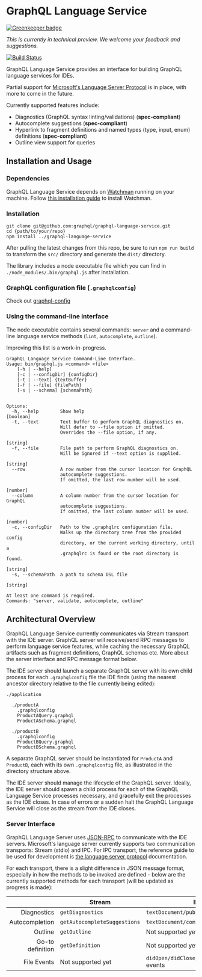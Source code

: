 # GraphQL Language Service

[![Greenkeeper badge](https://badges.greenkeeper.io/graphql/graphql-language-service.svg)](https://greenkeeper.io/)

_This is currently in technical preview. We welcome your feedback and suggestions._

[![Build Status](https://travis-ci.org/graphql/graphql-language-service.svg?branch=master)](https://travis-ci.org/graphql/graphql-language-service)

GraphQL Language Service provides an interface for building GraphQL language services for IDEs.

Partial support for [Microsoft's Language Server Protocol](https://github.com/Microsoft/language-server-protocol) is in place, with more to come in the future.

Currently supported features include:
- Diagnostics (GraphQL syntax linting/validations) (**spec-compliant**)
- Autocomplete suggestions (**spec-compliant**)
- Hyperlink to fragment definitions and named types (type, input, enum) definitions (**spec-compliant**)
- Outline view support for queries


## Installation and Usage

### Dependencies

GraphQL Language Service depends on [Watchman](https://facebook.github.io/watchman/) running on your machine. Follow [this installation guide](https://facebook.github.io/watchman/docs/install.html) to install Watchman.

### Installation

```
git clone git@github.com:graphql/graphql-language-service.git
cd {path/to/your/repo}
npm install ../graphql-language-service
```

After pulling the latest changes from this repo, be sure to run `npm run build` to transform the `src/` directory and generate the `dist/` directory.

The library includes a node executable file which you can find in `./node_modules/.bin/graphql.js` after installation.

### GraphQL configuration file (`.graphqlconfig`)

Check out [graphql-config](https://github.com/graphcool/graphql-config)

### Using the command-line interface

The node executable contains several commands: `server` and a command-line language service methods (`lint`, `autocomplete`, `outline`).

Improving this list is a work-in-progress.

```
GraphQL Language Service Command-Line Interface.
Usage: bin/graphql.js <command> <file>
    [-h | --help]
    [-c | --configDir] {configDir}
    [-t | --text] {textBuffer}
    [-f | --file] {filePath}
    [-s | --schema] {schemaPath}


Options:
  -h, --help        Show help                                          [boolean]
  -t, --text        Text buffer to perform GraphQL diagnostics on.
                    Will defer to --file option if omitted.
                    Overrides the --file option, if any.
                                                                        [string]
  -f, --file        File path to perform GraphQL diagnostics on.
                    Will be ignored if --text option is supplied.
                                                                        [string]
  --row             A row number from the cursor location for GraphQL
                    autocomplete suggestions.
                    If omitted, the last row number will be used.
                                                                        [number]
  --column          A column number from the cursor location for GraphQL
                    autocomplete suggestions.
                    If omitted, the last column number will be used.
                                                                        [number]
  -c, --configDir   Path to the .graphqlrc configuration file.
                    Walks up the directory tree from the provided config
                    directory, or the current working directory, until a
                    .graphqlrc is found or the root directory is found.
                                                                        [string]
  -s, --schemaPath  a path to schema DSL file
                                                                        [string]

At least one command is required.
Commands: "server, validate, autocomplete, outline"
```

## Architectural Overview

GraphQL Language Service currently communicates via Stream transport with the IDE server. GraphQL server will receive/send RPC messages to perform language service features, while caching the necessary GraphQL artifacts such as fragment definitions, GraphQL schemas etc. More about the server interface and RPC message format below.

The IDE server should launch a separate GraphQL server with its own child process for each `.graphqlconfig` file the IDE finds (using the nearest ancestor directory relative to the file currently being edited):
```
./application

  ./productA
    .graphqlconfig
    ProductAQuery.graphql
    ProductASchema.graphql

  ./productB
    .graphqlconfig
    ProductBQuery.graphql
    ProductBSchema.graphql
```
A separate GraphQL server should be instantiated for `ProductA` and `ProductB`, each with its own `.graphqlconfig` file, as illustrated in the directory structure above.

The IDE server should manage the lifecycle of the GraphQL server. Ideally, the IDE server should spawn a child process for each of the GraphQL Language Service processes necessary, and gracefully exit the processes as the IDE closes. In case of errors or a sudden halt the GraphQL Language Service will close as the stream from the IDE closes.

### Server Interface

GraphQL Language Server uses [JSON-RPC](http://www.jsonrpc.org/specification) to communicate with the IDE servers. Microsoft's language server currently supports two communication transports: Stream (stdio) and IPC. For IPC transport, the reference guide to be used for development is [the language server protocol](https://github.com/Microsoft/language-server-protocol/blob/master/protocol.md) documentation.

For each transport, there is a slight difference in JSON message format, especially in how the methods to be invoked are defined - below are the currently supported methods for each transport (will be updated as progress is made):

|                     | Stream                       | IPC                               |
| -------------------:|------------------------------|-----------------------------------|
| Diagnostics         | `getDiagnostics`             | `textDocument/publishDiagnostics` |
| Autocompletion      | `getAutocompleteSuggestions` | `textDocument/completion`         |
| Outline             | `getOutline`                 | Not supported yet                 |
| Go-to definition    | `getDefinition`              | Not supported yet                 |
| File Events         | Not supported yet            | `didOpen/didClose/didSave/didChange` events |
